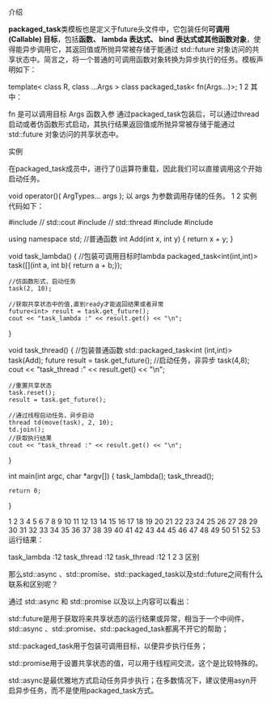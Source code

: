 介绍

**packaged_task**类模板也是定义于future头文件中，它包装任何**可调用 (Callable) 目标**，包括**函数、 lambda 表达式、 bind 表达式或其他函数对象**，使得能异步调用它，其返回值或所抛异常被存储于能通过 std::future 对象访问的共享状态中。简言之，将一个普通的可调用函数对象转换为异步执行的任务。模板声明如下：

template< class R, class ...Args > 
class packaged_task< fn(Args...)>;
1
2
其中：

fn 是可以调用目标
Args 函数入参
通过packaged_task包装后，可以通过thread启动或者仿函数形式启动，其执行结果返回值或所抛异常被存储于能通过 std::future 对象访问的共享状态中。

实例

在packaged_task成员中，进行了()运算符重载，因此我们可以直接调用这个开始启动任务。

void operator()( ArgTypes... args );
以 args 为参数调用存储的任务。
1
2
实例代码如下：

#include <iostream>           // std::cout
#include <thread>             // std::thread
#include <chrono>
#include <future>

using namespace std;
//普通函数
int Add(int x, int y)
{
    return x + y;
}


void task_lambda()
{
    //包装可调用目标时lambda
    packaged_task<int(int,int)> task([](int a, int b){ return a + b;});
    
    //仿函数形式，启动任务
    task(2, 10);
    
    //获取共享状态中的值,直到ready才能返回结果或者异常
    future<int> result = task.get_future();
    cout << "task_lambda :" << result.get() << "\n";
}

void task_thread()
{
    //包装普通函数
    std::packaged_task<int (int,int)> task(Add);
    future<int> result = task.get_future();
    //启动任务，非异步
    task(4,8);
    cout << "task_thread :" << result.get() << "\n";
        
    //重置共享状态
    task.reset();
    result = task.get_future();

    //通过线程启动任务，异步启动
    thread td(move(task), 2, 10);
    td.join();
    //获取执行结果
    cout << "task_thread :" << result.get() << "\n";
}

int main(int argc, char *argv[])
{
    task_lambda();
    task_thread();

    return 0;
}

1
2
3
4
5
6
7
8
9
10
11
12
13
14
15
16
17
18
19
20
21
22
23
24
25
26
27
28
29
30
31
32
33
34
35
36
37
38
39
40
41
42
43
44
45
46
47
48
49
50
51
52
53
运行结果：

task_lambda :12
task_thread :12
task_thread :12
1
2
3
区别

那么std::async 、std::promise、std::packaged_task以及std::future之间有什么联系和区别呢？

通过 std::async 和 std::promise 以及以上内容可以看出：

std::future是用于获取将来共享状态的运行结果或异常，相当于一个中间件，std::async 、std::promise、std::packaged_task都离不开它的帮助；

std::packaged_task用于包装可调用目标，以便异步执行任务；

std::promise用于设置共享状态的值，可以用于线程间交流，这个是比较特殊的。

std::async是最优雅地方式启动任务异步执行；在多数情况下，建议使用asyn开启异步任务，而不是使用packaged_task方式。
<!--stackedit_data:
eyJoaXN0b3J5IjpbODkxNDYzNTg2XX0=
-->